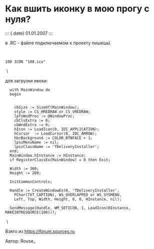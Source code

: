 Как вшить иконку в мою прогу с нуля?
====================================

::: {.date}
01.01.2007
:::

в .RC - файле подключаемом к проекту пишешь\

 

    100 ICON "100.ico"

 \

для загрузки икоки:

      with MainWindow do
      begin

     
        cbSize := SizeOf(MainWindow);
        style := CS_HREDRAW or CS_VREDRAW;
        lpfnWndProc := @WindowProc;
        cbClsExtra := 0;
        cbWndExtra := 0;
        hIcon := LoadIcon(0, IDI_APPLICATION);
        hCursor  := LoadCursor(0, IDC_ARROW);
        hbrBackground := COLOR_BTNFACE + 1;
        lpszMenuName := nil;
        lpszClassName := 'TDeliveryInstaller';
      end;
      MainWindow.hInstance := HInstance;
      if RegisterClassEx(MainWindow) = 0 then Exit;
     
      Width := 360;
      Height := 200;
     
      InitCommonControls;
     
      Handle := CreateWindowEx(0, 'TDeliveryInstaller',
        PChar(TXT_CAPTION), WS_OVERLAPPED or WS_SYSMENU,
        Left, Top, Width, Height, 0, 0, HInstance, nil);
     
      SendMessage(Handle, WM_SETICON, 1, LoadIcon(HInstance, MAKEINTRESOURCE(100)));

 \

Взято из <https://forum.sources.ru>

Автор: Rouse\_
